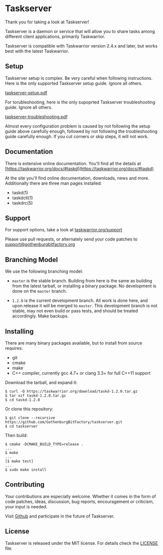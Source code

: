 # Taskserver

Thank you for taking a look at Taskserver!

Taskserver is a daemon or service that will allow you to share tasks among
different client applications, primarily Taskwarrior.

Taskserver is compatible with Taskwarrior version 2.4.x and later, but works
best with the latest Taskwarrior.

## Setup

Taskserver setup is complex.
Be very careful when following instructions.
Here is the only supported Taskserver setup guide. Ignore all others.

[taskserver-setup.pdf](https://github.com/GothenburgBitFactory/guides/blob/master/taskserver-setup/taskserver-setup.pdf)

For torubleshooting, here is the only supoprted Taskserver troubleshooting guide. Ignore all others.

[taskserver-troubleshooting.pdf](https://github.com/GothenburgBitFactory/guides/blob/master/taskserver-troubleshooting/taskserver-troubleshooting.pdf)

Almost every configuration problem is caused by not following the setup guide above carefully enough,
followed by not following the troubleshooting guide carefully enough.
If you cut corners or skip steps, it will not work.

## Documentation

There is extensive online documentation. You'll find all the details at
[https://taskwarrior.org/docs/#taskd](https://taskwarrior.org/docs/#taskd)

At the site you'll find online documentation, downloads, news and more. Additionally there
are three man pages installed:

* taskd(1)
* taskdctl(1)
* taskdrc(5)

## Support

For support options, take a look at [taskwarrior.org/support](http://taskwarrior.org/support)

Please use pull requests, or alternately send your code patches to
[support@gothenburgbitfactory.org](mailto:support@gothenburgbitfactory.org)

## Branching Model

We use the following branching model:

* `master` is the stable branch. Building from here is the same as building
  from the latest tarball, or installing a binary package. No development is
  done on the `master` branch.

* `1.2.0` is the current development branch. All work is done here, and upon
  release it will be merged to `master`. This development branch is not stable,
  may not even build or pass tests, and should be treated accordingly.
  Make backups.

## Installing

There are many binary packages available, but to install from source requires:

* git
* cmake
* make
* C++ compiler, currently gcc 4.7+ or clang 3.3+ for full C++11 support

Download the tarball, and expand it:

    $ curl -O https://taskwarrior.org/download/taskd-1.2.0.tar.gz
    $ tar xzf taskd-1.2.0.tar.gz
    $ cd taskd-1.2.0

Or clone this repository:

    $ git clone --recursive https://github.com/GothenburgBitFactory/taskserver.git
    $ cd taskserver

Then build:

    $ cmake -DCMAKE_BUILD_TYPE=release .
    ...
    $ make
    ...
    [$ make test]
    ...
    $ sudo make install

## Contributing

Your contributions are especially welcome.
Whether it comes in the form of code patches, ideas, discussion, bug reports, encouragement or criticism, your input is needed.

Visit [Github](https://github.com/GothenburgBitFactory/taskserver) and participate in the future of Taskserver.

## License

Taskserver is released under the MIT license.
For details check the [LICENSE](LICENSE) file.

